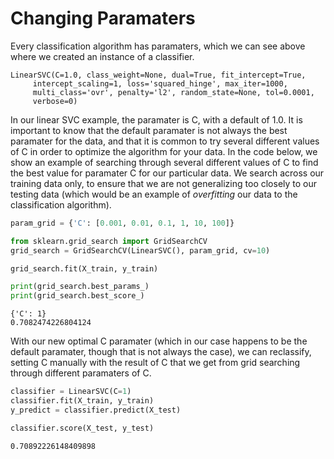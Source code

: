 # Changing Paramaters

Every classification algorithm has paramaters, which we can see above where we created an instance of a classifier.

~~~
LinearSVC(C=1.0, class_weight=None, dual=True, fit_intercept=True,
     intercept_scaling=1, loss='squared_hinge', max_iter=1000,
     multi_class='ovr', penalty='l2', random_state=None, tol=0.0001,
     verbose=0)
~~~

In our linear SVC example, the paramater is C, with a default of 1.0.  It is important to know that the default paramater is not always the best paramater for the data, and that it is common to try several different values of C in order to optimize the algorithm for your data.  In the code below, we show an example of searching through several different values of C to find the best value for paramater C for our particular data.  We search across our training data only, to ensure that we are not generalizing too closely to our testing data (which would be an example of *overfitting* our data to the classification algorithm).


```python
param_grid = {'C': [0.001, 0.01, 0.1, 1, 10, 100]}

from sklearn.grid_search import GridSearchCV
grid_search = GridSearchCV(LinearSVC(), param_grid, cv=10)

grid_search.fit(X_train, y_train)

print(grid_search.best_params_)
print(grid_search.best_score_)
```

    {'C': 1}
    0.7082474226804124
    

With our new optimal C paramater (which in our case happens to be the default paramater, though that is not always the case), we can reclassify, setting C manually with the result of C that we get from grid searching through different paramaters of C. 


```python
classifier = LinearSVC(C=1)
classifier.fit(X_train, y_train)
y_predict = classifier.predict(X_test)
```


```python
classifier.score(X_test, y_test)
```




    0.70892226148409898





```python

```
